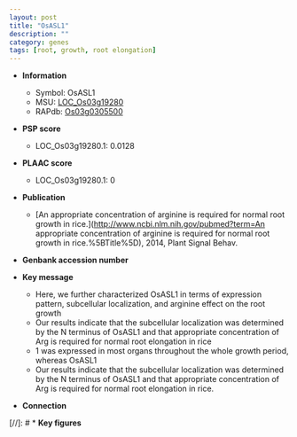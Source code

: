 ```yaml
---
layout: post
title: "OsASL1"
description: ""
category: genes
tags: [root, growth, root elongation]
---
```


* **Information**  
    + Symbol: OsASL1  
    + MSU: [LOC_Os03g19280](http://rice.plantbiology.msu.edu/cgi-bin/ORF_infopage.cgi?orf=LOC_Os03g19280)  
    + RAPdb: [Os03g0305500](http://rapdb.dna.affrc.go.jp/viewer/gbrowse_details/irgsp1?name=Os03g0305500)  

* **PSP score**  
    + LOC_Os03g19280.1: 0.0128 

* **PLAAC score**  
    + LOC_Os03g19280.1: 0 

* **Publication**  
    + [An appropriate concentration of arginine is required for normal root growth in rice.](http://www.ncbi.nlm.nih.gov/pubmed?term=An appropriate concentration of arginine is required for normal root growth in rice.%5BTitle%5D), 2014, Plant Signal Behav.

* **Genbank accession number**  

* **Key message**  
    + Here, we further characterized OsASL1 in terms of expression pattern, subcellular localization, and arginine effect on the root growth
    + Our results indicate that the subcellular localization was determined by the N terminus of OsASL1 and that appropriate concentration of Arg is required for normal root elongation in rice
    + 1 was expressed in most organs throughout the whole growth period, whereas OsASL1
    + Our results indicate that the subcellular localization was determined by the N terminus of OsASL1 and that appropriate concentration of Arg is required for normal root elongation in rice.

* **Connection**  

[//]: # * **Key figures**  


